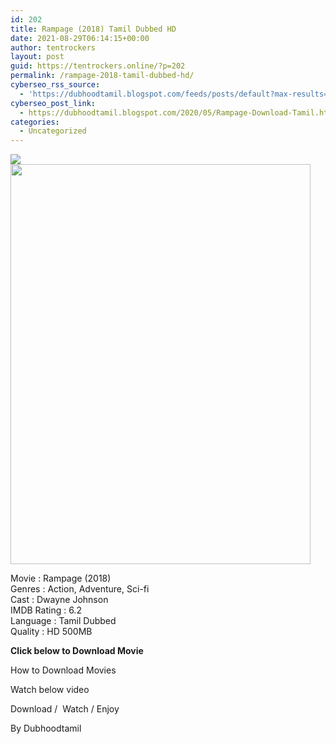 ```yaml
---
id: 202
title: Rampage (2018) Tamil Dubbed HD
date: 2021-08-29T06:14:15+00:00
author: tentrockers
layout: post
guid: https://tentrockers.online/?p=202
permalink: /rampage-2018-tamil-dubbed-hd/
cyberseo_rss_source:
  - 'https://dubhoodtamil.blogspot.com/feeds/posts/default?max-results=150&start-index=301'
cyberseo_post_link:
  - https://dubhoodtamil.blogspot.com/2020/05/Rampage-Download-Tamil.html
categories:
  - Uncategorized
---
```

<div class="media_block">
  <img src="https://1.bp.blogspot.com/-EGcmAvnRPQU/XsaDIvXbPjI/AAAAAAAABME/vRSlBTddXxkxUCjCQZfALD08euWzYtWrQCNcBGAsYHQ/s72-c/MV5BYzNjMTkwNzktM2I4ZS00YmNkLWFjYWUtNGJlMzRmZjE0YTBlXkEyXkFqcGdeQXVyMTYzMDM0NTU%2540._V1_QL50_SY1000_SX750_AL_.jpg" class="media_thumbnail" />
</div>

<div dir="ltr" trbidi="on" readability="12.462406015038">
  <div class="separator">
    <a href="https://1.bp.blogspot.com/-EGcmAvnRPQU/XsaDIvXbPjI/AAAAAAAABME/vRSlBTddXxkxUCjCQZfALD08euWzYtWrQCNcBGAsYHQ/s1600/MV5BYzNjMTkwNzktM2I4ZS00YmNkLWFjYWUtNGJlMzRmZjE0YTBlXkEyXkFqcGdeQXVyMTYzMDM0NTU%2540._V1_QL50_SY1000_SX750_AL_.jpg" imageanchor="1"><img loading="lazy" border="0" data-original-height="1000" data-original-width="750" height="640" src="https://1.bp.blogspot.com/-EGcmAvnRPQU/XsaDIvXbPjI/AAAAAAAABME/vRSlBTddXxkxUCjCQZfALD08euWzYtWrQCNcBGAsYHQ/s640/MV5BYzNjMTkwNzktM2I4ZS00YmNkLWFjYWUtNGJlMzRmZjE0YTBlXkEyXkFqcGdeQXVyMTYzMDM0NTU%2540._V1_QL50_SY1000_SX750_AL_.jpg" width="480" /></a>
  </div>
  
  <p>
    Movie : Rampage (2018)<br />Genres : Action, Adventure, Sci-fi<br />Cast : Dwayne Johnson<br />IMDB Rating : 6.2<br />Language : Tamil Dubbed<br />Quality : HD 500MB
  </p>
  
  <p>
    <span><b>Click below to Download Movie</b></span>
  </p>
  
  <p>
    <span>How to Download Movies</span>
  </p>
  
  <p>
    <span>Watch below video</span>
  </p>
  
  <p>
  </p>
  
  <p>
    Download /&nbsp; Watch / Enjoy
  </p>
  
  <p>
    By Dubhoodtamil
  </p>
  
  <p>
    </div>